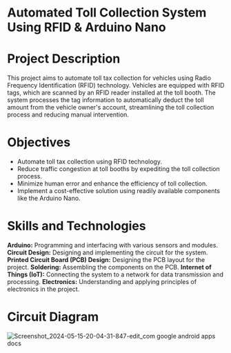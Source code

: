 # Automated Toll Collection System Using RFID & Arduino Nano
# Project Description
This project aims to automate toll tax collection for vehicles using Radio Frequency Identification (RFID) technology. Vehicles are equipped with RFID tags, which are scanned by an RFID reader installed at the toll booth. The system processes the tag information to automatically deduct the toll amount from the vehicle owner's account, streamlining the toll collection process and reducing manual intervention.

# Objectives
- Automate toll tax collection using RFID technology.
- Reduce traffic congestion at toll booths by expediting the toll collection process.
- Minimize human error and enhance the efficiency of toll collection.
- Implement a cost-effective solution using readily available components like the Arduino Nano.

# Skills and Technologies
**Arduino:** Programming and interfacing with various sensors and modules.
**Circuit Design:** Designing and implementing the circuit for the system.
**Printed Circuit Board (PCB) Design:** Designing the PCB layout for the project.
**Soldering:** Assembling the components on the PCB.
**Internet of Things (IoT):** Connecting the system to a network for data transmission and processing.
**Electronics:** Understanding and applying principles of electronics in the project.

# Circuit Diagram
![Screenshot_2024-05-15-20-04-31-847-edit_com google android apps docs](https://github.com/Nitish08in/Automated-Toll-Collection-System-Using-RFID-Arduino-Nano/assets/133137912/0fddf0dc-cdcf-4bfd-a187-721e627f799d)
